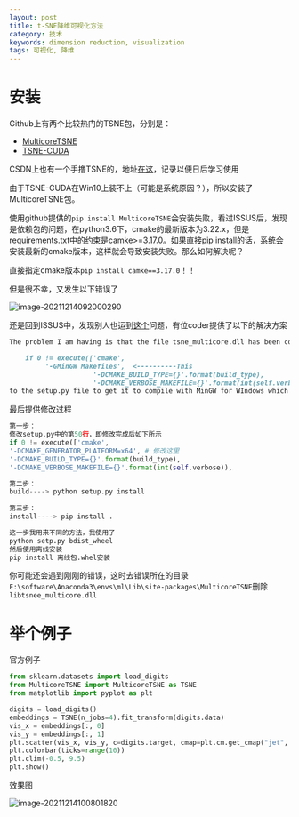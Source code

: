 ```yaml
---
layout: post
title: t-SNE降维可视化方法
category: 技术
keywords: dimension reduction, visualization
tags: 可视化, 降维
---
```


# 安装

Github上有两个比较热门的TSNE包，分别是：

+ [MulticoreTSNE](https://github.com/DmitryUlyanov/Multicore-TSNE)
+ [TSNE-CUDA](https://github.com/CannyLab/tsne-cuda)

CSDN上也有一个手撸TSNE的，地址[在这](https://blog.csdn.net/leida_wt/article/details/84993848)，记录以便日后学习使用

由于TSNE-CUDA在Win10上装不上（可能是系统原因？），所以安装了MulticoreTSNE包。

使用github提供的`pip install MulticoreTSNE`会安装失败，看过ISSUS后，发现是依赖包的问题，在python3.6下，cmake的最新版本为3.22.x，但是requirements.txt中的约束是camke>=3.17.0。如果直接pip install的话，系统会安装最新的cmake版本，这样就会导致安装失败。那么如何解决呢？

直接指定cmake版本`pip install camke==3.17.0`！！

但是很不幸，又发生以下错误了

![image-20211214092000290](https://gitee.com/freeneuro/PigBed/raw/master/img/image-20211214092000290.png)

还是回到ISSUS中，发现别人也运到[这个](https://github.com/DmitryUlyanov/Multicore-TSNE/issues/32)问题，有位coder提供了以下的解决方案

```markdown
The problem I am having is that the file tsne_multicore.dll has been compiled with i386 architecture (32-bit) so it will not work on 64-bit systems, thus the "error 0xc1". I am not sure if this is the correct answer for everyone, but I was able to add:

    if 0 != execute(['cmake',
		 '-GMinGW Makefiles',  <----------This
                     '-DCMAKE_BUILD_TYPE={}'.format(build_type),
                     '-DCMAKE_VERBOSE_MAKEFILE={}'.format(int(self.verbose)),
to the setup.py file to get it to compile with MinGW for WIndows which works and produces the right files for the architecture.
```

最后提供修改过程

```python
第一步：
修改setup.py中的第50行，即修改完成后如下所示
if 0 != execute(['cmake',
'-DCMAKE_GENERATOR_PLATFORM=x64', # 修改这里
'-DCMAKE_BUILD_TYPE={}'.format(build_type),
'-DCMAKE_VERBOSE_MAKEFILE={}'.format(int(self.verbose)),

第二步：
build----> python setup.py install
 
第三步：
install----> pip install .

这一步我用来不同的方法，我使用了
python setp.py bdist_wheel
然后使用离线安装
pip install 离线包.whel安装
```

你可能还会遇到刚刚的错误，这时去错误所在的目录`E:\software\Anaconda3\envs\ml\Lib\site-packages\MulticoreTSNE`删除`libtsnee_multicore.dll`

# 举个例子

官方例子

```python
from sklearn.datasets import load_digits
from MulticoreTSNE import MulticoreTSNE as TSNE
from matplotlib import pyplot as plt

digits = load_digits()
embeddings = TSNE(n_jobs=4).fit_transform(digits.data)
vis_x = embeddings[:, 0]
vis_y = embeddings[:, 1]
plt.scatter(vis_x, vis_y, c=digits.target, cmap=plt.cm.get_cmap("jet", 10), marker='.')
plt.colorbar(ticks=range(10))
plt.clim(-0.5, 9.5)
plt.show()
```

效果图

![image-20211214100801820](https://gitee.com/freeneuro/PigBed/raw/master/img/image-20211214100801820.png)



